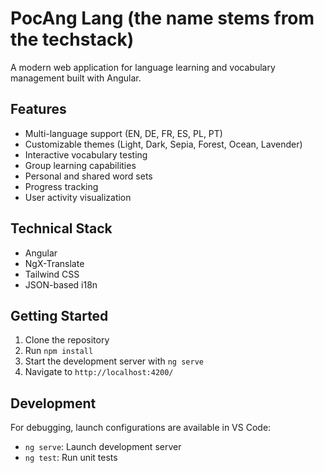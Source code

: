 # PocAng Lang (the name stems from the techstack)

A modern web application for language learning and vocabulary management built with Angular.

## Features

- Multi-language support (EN, DE, FR, ES, PL, PT)
- Customizable themes (Light, Dark, Sepia, Forest, Ocean, Lavender)
- Interactive vocabulary testing
- Group learning capabilities
- Personal and shared word sets
- Progress tracking
- User activity visualization

## Technical Stack

- Angular
- NgX-Translate
- Tailwind CSS
- JSON-based i18n

## Getting Started

1. Clone the repository
2. Run `npm install`
3. Start the development server with `ng serve`
4. Navigate to `http://localhost:4200/`

## Development

For debugging, launch configurations are available in VS Code:

- `ng serve`: Launch development server
- `ng test`: Run unit tests
